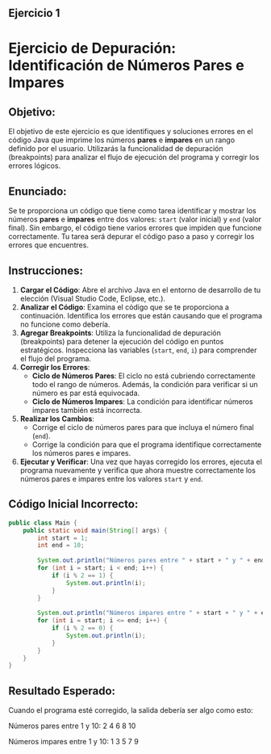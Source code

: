 ## Ejercicio 1

# Ejercicio de Depuración: Identificación de Números Pares e Impares

## Objetivo:
El objetivo de este ejercicio es que identifiques y soluciones errores en el código Java que imprime los números **pares** e **impares** en un rango definido por el usuario. Utilizarás la funcionalidad de depuración (breakpoints) para analizar el flujo de ejecución del programa y corregir los errores lógicos.

## Enunciado:
Se te proporciona un código que tiene como tarea identificar y mostrar los números **pares** e **impares** entre dos valores: `start` (valor inicial) y `end` (valor final). Sin embargo, el código tiene varios errores que impiden que funcione correctamente. Tu tarea será depurar el código paso a paso y corregir los errores que encuentres.

## Instrucciones:

1. **Cargar el Código**: Abre el archivo Java en el entorno de desarrollo de tu elección (Visual Studio Code, Eclipse, etc.).
2. **Analizar el Código**: Examina el código que se te proporciona a continuación. Identifica los errores que están causando que el programa no funcione como debería.
3. **Agregar Breakpoints**: Utiliza la funcionalidad de depuración (breakpoints) para detener la ejecución del código en puntos estratégicos. Inspecciona las variables (`start`, `end`, `i`) para comprender el flujo del programa.
4. **Corregir los Errores**:
   - **Ciclo de Números Pares**: El ciclo no está cubriendo correctamente todo el rango de números. Además, la condición para verificar si un número es par está equivocada.
   - **Ciclo de Números Impares**: La condición para identificar números impares también está incorrecta.
5. **Realizar los Cambios**:
   - Corrige el ciclo de números pares para que incluya el número final (`end`).
   - Corrige la condición para que el programa identifique correctamente los números pares e impares.
6. **Ejecutar y Verificar**: Una vez que hayas corregido los errores, ejecuta el programa nuevamente y verifica que ahora muestre correctamente los números pares e impares entre los valores `start` y `end`.

## Código Inicial Incorrecto:

```java
public class Main {
    public static void main(String[] args) {
        int start = 1;
        int end = 10;
        
        System.out.println("Números pares entre " + start + " y " + end + ":");
        for (int i = start; i < end; i++) {
            if (i % 2 == 1) {  
                System.out.println(i);
            }
        }
        
        System.out.println("Números impares entre " + start + " y " + end + ":");
        for (int i = start; i <= end; i++) {
            if (i % 2 == 0) {  
                System.out.println(i);
            }
        }
    }
}
```

## Resultado Esperado:

Cuando el programa esté corregido, la salida debería ser algo como esto:

Números pares entre 1 y 10: 2 4 6 8 10

Números impares entre 1 y 10: 1 3 5 7 9
